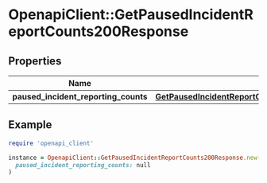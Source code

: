 # OpenapiClient::GetPausedIncidentReportCounts200Response

## Properties

| Name | Type | Description | Notes |
| ---- | ---- | ----------- | ----- |
| **paused_incident_reporting_counts** | [**GetPausedIncidentReportCounts200ResponsePausedIncidentReportingCounts**](GetPausedIncidentReportCounts200ResponsePausedIncidentReportingCounts.md) |  | [optional] |

## Example

```ruby
require 'openapi_client'

instance = OpenapiClient::GetPausedIncidentReportCounts200Response.new(
  paused_incident_reporting_counts: null
)
```

